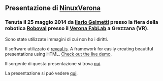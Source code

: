 ## Presentazione di [NinuxVerona](http://verona.ninux.org)
### Tenuta il 25 maggio 2014 da [Ilario Gelmetti](http://ilario.verona.ninux.org) presso la fiera della robotica [Roboval](http://roboval.it/) presso il [Verona FabLab](http://www.veronafablab.it/) a Grezzana (VR).

Sono state utilizzate immagini di cui non ho i diritti.

Il software utilizzato è [reveal.js](https://github.com/hakimel/reveal.js). 
A framework for easily creating beautiful presentations using HTML. [Check out the live demo](http://lab.hakim.se/reveal-js/).

Il sorgente di questa presentazione si trova [qui](https://github.com/ilario/NinuxVerona-20140525-Presentazione_Roboval-reveal.js).

La presentazione si può vedere [qui](http://verona.ninux.org/presentazioni).
